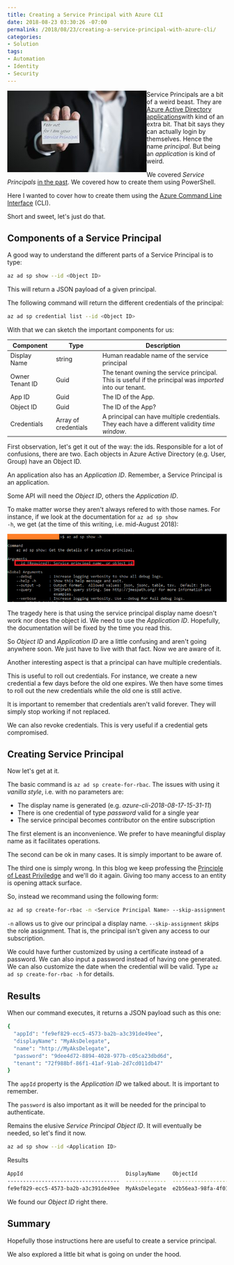```yaml
---
title: Creating a Service Principal with Azure CLI
date: 2018-08-23 03:30:26 -07:00
permalink: /2018/08/23/creating-a-service-principal-with-azure-cli/
categories:
- Solution
tags:
- Automation
- Identity
- Security
---
```

<img style="float:left;" src="/assets/posts/2018/3/creating-a-service-principal-with-azure-cli/adult-blank-business-326576-e1534517575221.jpg" title="From Pexels" />

Service Principals are a bit of a weird beast.  They are <a href="https://vincentlauzon.com/2016/03/10/azure-active-directory-application/">Azure Active Directory applications</a>with kind of an extra bit.  That bit  says they can actually login by themselves.  Hence the name <em>principal</em>.  But being an <em>application</em> is kind of weird.

We covered <em>Service Principals</em> <a href="https://vincentlauzon.com/2016/02/04/using-azure-active-directory-service-principal/">in the past</a>.  We covered how to create them using PowerShell.

Here I wanted to cover how to create them using the <a href="https://docs.microsoft.com/en-us/cli/azure/install-azure-cli">Azure Command Line Interface</a> (CLI).

Short and sweet, let's just do that.

<h2>Components of a Service Principal</h2>

A good way to understand the different parts of a Service Principal is to type:

```bash
az ad sp show --id <Object ID>
```

This will return a JSON payload of a given principal.

The following command will return the different credentials of the principal:

```bash
az ad sp credential list --id <Object ID>
```

With that we can sketch the important components for us:

<table>
<thead>
<tr>
  <th>Component</th>
  <th>Type</th>
  <th>Description</th>
</tr>
</thead>
<tbody>
<tr>
  <td>Display Name</td>
  <td>string</td>
  <td>Human readable name of the service principal</td>
</tr>
<tr>
  <td>Owner Tenant ID</td>
  <td>Guid</td>
  <td>The tenant owning the service principal.  This is useful if the principal was <em>imported</em> into our tenant.</td>
</tr>
<tr>
  <td>App ID</td>
  <td>Guid</td>
  <td>The ID of the App.</td>
</tr>
<tr>
  <td>Object ID</td>
  <td>Guid</td>
  <td>The ID of the App?</td>
</tr>
<tr>
  <td>Credentials</td>
  <td>Array of credentials</td>
  <td>A principal can have multiple credentials.  They each have a different validity <em>time window</em>.</td>
</tr>
</tbody>
</table>

First observation, let's get it out of the way:  the ids.  Responsible for a lot of confusions, there are two.  Each objects in Azure Active Directory (e.g. User, Group) have an Object ID.

An application also has an <em>Application ID</em>.  Remember, a Service Principal is an application.

Some API will need the <em>Object ID</em>, others the <em>Application ID</em>.

To make matter worse they aren't always refered to with those names.  For instance, if we look at the documentation for <code>az ad sp show -h</code>, we get (at the time of this writing, i.e. mid-August 2018):

<img src="/assets/posts/2018/3/creating-a-service-principal-with-azure-cli/sp.png" alt="Show documentation" />

The tragedy here is that using the service principal display name doesn't work nor does the object id.  We need to use the <em>Application ID</em>.  Hopefully, the documentation will be fixed by the time you read this.

So <em>Object ID</em> and <em>Application ID</em> are a little confusing and aren't going anywhere soon.  We just have to live with that fact.  Now we are aware of it.

Another interesting aspect is that a principal can have multiple credentials.

This is useful to roll out credentials.  For instance, we create a new credential a few days before the old one expires.  We then have some times to roll out the new credentials while the old one is still active.

It is important to remember that credentials aren't valid forever.  They will simply stop working if not replaced.

We can also revoke credentials.  This is very useful if a credential gets compromised.

<h2>Creating Service Principal</h2>

Now let's get at it.

The basic command is <code>az ad sp create-for-rbac</code>.  The issues with using it <em>vanilla style</em>, i.e. with no parameters are:

<ul>
<li>The display name is generated (e.g. <em>azure-cli-2018-08-17-15-31-11</em>)</li>
<li>There is one credential of type <em>password</em> valid for a single year</li>
<li>The service principal becomes contributor on the entire subscription</li>
</ul>

The first element is an inconvenience.  We prefer to have meaningful display name as it facilitates operations.

The second can be ok in many cases.  It is simply important to be aware of.

The third one is simply wrong.  In this blog we keep professing the <a href="https://en.wikipedia.org/wiki/Principle_of_least_privilege">Principle of Least Priviledge</a> and we'll do it again.  Giving too many access to an entity is opening attack surface.

So, instead we recommand using the following form:

```bash
az ad sp create-for-rbac -n <Service Principal Name> --skip-assignment
```

<code>-n</code> allows us to give our principal a display name.  <code>--skip-assignment</code> <em>skips</em> the role assignment.  That is, the principal isn't given any access to our subscription.

We could have further customized by using a certificate instead of a password.  We can also input a password instead of having one generated.  We can also customize the date when the credential will be valid.  Type <code>az ad sp create-for-rbac -h</code> for details.

<h2>Results</h2>

When our command executes, it returns a JSON payload such as this one:

```bash
{
  "appId": "fe9ef829-ecc5-4573-ba2b-a3c391de49ee",
  "displayName": "MyAksDelegate",
  "name": "http://MyAksDelegate",
  "password": "9dee4d72-8894-4028-977b-c05ca23dbd6d",
  "tenant": "72f988bf-86f1-41af-91ab-2d7cd011db47"
}
```

The <code>appId</code> property is the <em>Application ID</em> we talked about.  It is important to remember.

The <code>password</code> is also important as it will be needed for the principal to authenticate.

Remains the elusive <em>Service Principal Object ID</em>.  It will eventually be needed, so let's find it now.

```bash
az ad sp show --id <Application ID>
```

Results

```bash
AppId                                 DisplayName    ObjectId                              ObjectType
------------------------------------  -------------  ------------------------------------  ----------------
fe9ef829-ecc5-4573-ba2b-a3c391de49ee  MyAksDelegate  e2b56ea3-98fa-4f01-8f0a-fbc080909bea  ServicePrincipal
```

We found our <em>Object ID</em> right there.

<h2>Summary</h2>

Hopefully those instructions here are useful to create a service principal.

We also explored a little bit what is going on under the hood.